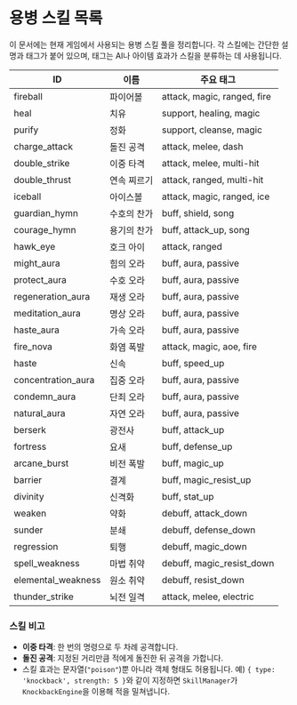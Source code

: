 # 용병 스킬 목록

이 문서에는 현재 게임에서 사용되는 용병 스킬 풀을 정리합니다. 각 스킬에는 간단한 설명과 태그가 붙어 있으며, 태그는 AI나 아이템 효과가 스킬을 분류하는 데 사용됩니다.

| ID | 이름 | 주요 태그 |
| --- | --- | --- |
| fireball | 파이어볼 | attack, magic, ranged, fire |
| heal | 치유 | support, healing, magic |
| purify | 정화 | support, cleanse, magic |
| charge_attack | 돌진 공격 | attack, melee, dash |
| double_strike | 이중 타격 | attack, melee, multi-hit |
| double_thrust | 연속 찌르기 | attack, ranged, multi-hit |
| iceball | 아이스볼 | attack, magic, ranged, ice |
| guardian_hymn | 수호의 찬가 | buff, shield, song |
| courage_hymn | 용기의 찬가 | buff, attack_up, song |
| hawk_eye | 호크 아이 | attack, ranged |
| might_aura | 힘의 오라 | buff, aura, passive |
| protect_aura | 수호 오라 | buff, aura, passive |
| regeneration_aura | 재생 오라 | buff, aura, passive |
| meditation_aura | 명상 오라 | buff, aura, passive |
| haste_aura | 가속 오라 | buff, aura, passive |
| fire_nova | 화염 폭발 | attack, magic, aoe, fire |
| haste | 신속 | buff, speed_up |
| concentration_aura | 집중 오라 | buff, aura, passive |
| condemn_aura | 단죄 오라 | buff, aura, passive |
| natural_aura | 자연 오라 | buff, aura, passive |
| berserk | 광전사 | buff, attack_up |
| fortress | 요새 | buff, defense_up |
| arcane_burst | 비전 폭발 | buff, magic_up |
| barrier | 결계 | buff, magic_resist_up |
| divinity | 신격화 | buff, stat_up |
| weaken | 약화 | debuff, attack_down |
| sunder | 분쇄 | debuff, defense_down |
| regression | 퇴행 | debuff, magic_down |
| spell_weakness | 마법 취약 | debuff, magic_resist_down |
| elemental_weakness | 원소 취약 | debuff, resist_down |
| thunder_strike | 뇌전 일격 | attack, melee, electric |

### 스킬 비고

- **이중 타격**: 한 번의 명령으로 두 차례 공격합니다.
- **돌진 공격**: 지정된 거리만큼 적에게 돌진한 뒤 공격을 가합니다.
- 스킬 효과는 문자열(`"poison"`)뿐 아니라 객체 형태도 허용됩니다. 예)
  `{ type: 'knockback', strength: 5 }`와 같이 지정하면 `SkillManager`가
  `KnockbackEngine`을 이용해 적을 밀쳐냅니다.

